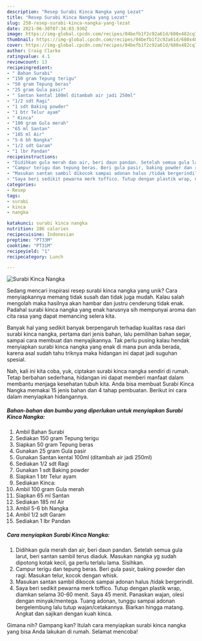 ```yaml
---
description: "Resep Surabi Kinca Nangka yang Lezat"
title: "Resep Surabi Kinca Nangka yang Lezat"
slug: 258-resep-surabi-kinca-nangka-yang-lezat
date: 2021-06-30T07:34:03.930Z
image: https://img-global.cpcdn.com/recipes/04befb1f2c92a61d/680x482cq70/surabi-kinca-nangka-foto-resep-utama.jpg
thumbnail: https://img-global.cpcdn.com/recipes/04befb1f2c92a61d/680x482cq70/surabi-kinca-nangka-foto-resep-utama.jpg
cover: https://img-global.cpcdn.com/recipes/04befb1f2c92a61d/680x482cq70/surabi-kinca-nangka-foto-resep-utama.jpg
author: Craig Clarke
ratingvalue: 4.1
reviewcount: 13
recipeingredient:
- " Bahan Surabi"
- "150 gram Tepung terigu"
- "50 gram Tepung beras"
- "25 gram Gula pasir"
- " Santan kental 100ml ditambah air jadi 250ml"
- "1/2 sdt Ragi"
- "1 sdt Baking powder"
- "1 btr Telur ayam"
- " Kinca"
- "100 gram Gula merah"
- "65 ml Santan"
- "185 ml Air"
- "5-6 bh Nangka"
- "1/2 sdt Garam"
- "1 lbr Pandan"
recipeinstructions:
- "Didihkan gula merah dan air, beri daun pandan. Setelah semua gula larut, beri santan sambil terus diaduk. Masukan nangka yg sudah dipotong kotak kecil, ga perlu terlalu lama. Sisihkan."
- "Campur terigu dan tepung beras. Beri gula pasir, baking powder dan ragi. Masukan telur, kocok dengan whisk."
- "Masukan santan sambil dikocok sampai adonan halus /tidak bergerindil."
- "Saya beri sedikit pewarna merk toffico. Tutup dengan plastik wrap, diamkan selama 30-60 menit. Saya 45 menit. Panaskan wajan, olesi dengan minyak/mentega. Tuang adonan, tunggu sampai adonan bergelembung lalu tutup wajan/cetakannya. Biarkan hingga matang. Angkat dan sajikan dengan kuah kinca."
categories:
- Resep
tags:
- surabi
- kinca
- nangka

katakunci: surabi kinca nangka 
nutrition: 286 calories
recipecuisine: Indonesian
preptime: "PT33M"
cooktime: "PT31M"
recipeyield: "1"
recipecategory: Lunch

---
```



![Surabi Kinca Nangka](https://img-global.cpcdn.com/recipes/04befb1f2c92a61d/680x482cq70/surabi-kinca-nangka-foto-resep-utama.jpg)

Sedang mencari inspirasi resep surabi kinca nangka yang unik? Cara menyiapkannya memang tidak susah dan tidak juga mudah. Kalau salah mengolah maka hasilnya akan hambar dan justru cenderung tidak enak. Padahal surabi kinca nangka yang enak harusnya sih mempunyai aroma dan cita rasa yang dapat memancing selera kita.

Banyak hal yang sedikit banyak berpengaruh terhadap kualitas rasa dari surabi kinca nangka, pertama dari jenis bahan, lalu pemilihan bahan segar, sampai cara membuat dan menyajikannya. Tak perlu pusing kalau hendak menyiapkan surabi kinca nangka yang enak di mana pun anda berada, karena asal sudah tahu triknya maka hidangan ini dapat jadi suguhan spesial.




Nah, kali ini kita coba, yuk, ciptakan surabi kinca nangka sendiri di rumah. Tetap berbahan sederhana, hidangan ini dapat memberi manfaat dalam membantu menjaga kesehatan tubuh kita. Anda bisa membuat Surabi Kinca Nangka memakai 15 jenis bahan dan 4 tahap pembuatan. Berikut ini cara dalam menyiapkan hidangannya.

<!--inarticleads1-->

##### Bahan-bahan dan bumbu yang diperlukan untuk menyiapkan Surabi Kinca Nangka:

1. Ambil  Bahan Surabi
1. Sediakan 150 gram Tepung terigu
1. Siapkan 50 gram Tepung beras
1. Gunakan 25 gram Gula pasir
1. Gunakan  Santan kental 100ml (ditambah air jadi 250ml)
1. Sediakan 1/2 sdt Ragi
1. Gunakan 1 sdt Baking powder
1. Siapkan 1 btr Telur ayam
1. Sediakan  Kinca:
1. Ambil 100 gram Gula merah
1. Siapkan 65 ml Santan
1. Sediakan 185 ml Air
1. Ambil 5-6 bh Nangka
1. Ambil 1/2 sdt Garam
1. Sediakan 1 lbr Pandan




<!--inarticleads2-->

##### Cara menyiapkan Surabi Kinca Nangka:

1. Didihkan gula merah dan air, beri daun pandan. Setelah semua gula larut, beri santan sambil terus diaduk. Masukan nangka yg sudah dipotong kotak kecil, ga perlu terlalu lama. Sisihkan.
1. Campur terigu dan tepung beras. Beri gula pasir, baking powder dan ragi. Masukan telur, kocok dengan whisk.
1. Masukan santan sambil dikocok sampai adonan halus /tidak bergerindil.
1. Saya beri sedikit pewarna merk toffico. Tutup dengan plastik wrap, diamkan selama 30-60 menit. Saya 45 menit. Panaskan wajan, olesi dengan minyak/mentega. Tuang adonan, tunggu sampai adonan bergelembung lalu tutup wajan/cetakannya. Biarkan hingga matang. Angkat dan sajikan dengan kuah kinca.




Gimana nih? Gampang kan? Itulah cara menyiapkan surabi kinca nangka yang bisa Anda lakukan di rumah. Selamat mencoba!
